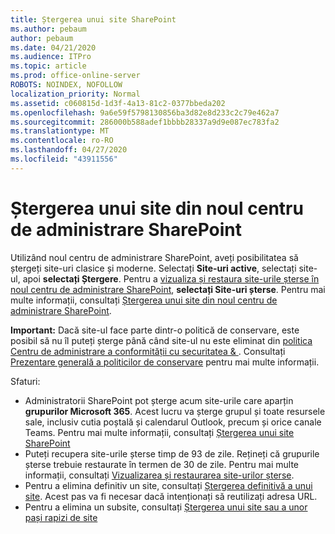 ```yaml
---
title: Ștergerea unui site SharePoint
ms.author: pebaum
author: pebaum
ms.date: 04/21/2020
ms.audience: ITPro
ms.topic: article
ms.prod: office-online-server
ROBOTS: NOINDEX, NOFOLLOW
localization_priority: Normal
ms.assetid: c060815d-1d3f-4a13-81c2-0377bbeda202
ms.openlocfilehash: 9a6e59f5798130856ba3d82e8d233c2c79e462a7
ms.sourcegitcommit: 286000b588adef1bbbb28337a9d9e087ec783fa2
ms.translationtype: MT
ms.contentlocale: ro-RO
ms.lasthandoff: 04/27/2020
ms.locfileid: "43911556"
---
```

# <a name="delete-a-site-from-the-new-sharepoint-admin-center"></a>Ștergerea unui site din noul centru de administrare SharePoint

Utilizând noul centru de administrare SharePoint, aveți posibilitatea să ștergeți site-uri clasice și moderne. Selectați **Site-uri active**, selectați site-ul, apoi **selectați Ștergere**. Pentru a [vizualiza și restaura site-urile șterse în noul centru de administrare SharePoint](https://docs.microsoft.com/sharepoint/view-and-restore-deleted-sites-in-new-admin-center), **selectați Site-uri șterse**. Pentru mai multe informații, consultați [Ștergerea unui site din noul centru de administrare SharePoint](https://docs.microsoft.com/sharepoint/delete-site-collection#delete-a-site-in-the-new-sharepoint-admin-center).

**Important:** Dacă site-ul face parte dintr-o politică de conservare, este posibil să nu îl puteți șterge până când site-ul nu este eliminat din [politica Centru de administrare a conformității cu securitatea &amp; ](https://protection.office.com/?rfr=AdminCenter#/homepage). Consultați [Prezentare generală a politicilor de conservare](https://docs.microsoft.com/office365/securitycompliance/retention-policies#content-in-onedrive-accounts-and-sharepoint-sites) pentru mai multe informații. 

Sfaturi:
- Administratorii SharePoint pot șterge acum site-urile care aparțin **grupurilor Microsoft 365**. Acest lucru va șterge grupul și toate resursele sale, inclusiv cutia poștală și calendarul Outlook, precum și orice canale Teams. Pentru mai multe informații, consultați [Ștergerea unui site SharePoint](https://docs.microsoft.com/sharepoint/manage-sites-in-new-admin-center#delete-a-site)
- Puteți recupera site-urile șterse timp de 93 de zile. Rețineți că grupurile șterse trebuie restaurate în termen de 30 de zile. Pentru mai multe informații, consultați [Vizualizarea și restaurarea site-urilor șterse](https://docs.microsoft.com/sharepoint/view-and-restore-deleted-sites-in-new-admin-center).
- Pentru a elimina definitiv un site, consultați [Ștergerea definitivă a unui site](https://docs.microsoft.com/sharepoint/delete-site-collection#permanently-delete-a-site). Acest pas va fi necesar dacă intenționați să reutilizați adresa URL. 
- Pentru a elimina un subsite, consultați [Ștergerea unui site sau a unor pași rapizi de site](https://support.office.com/article/Delete-a-SharePoint-site-or-subsite-bc37b743-0cef-475e-9a8c-8fc4d40179fb#__bkmkshortcut)

